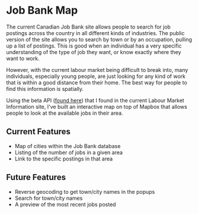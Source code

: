 # Job Bank Map
The current Canadian Job Bank site allows people to search for job postings across the country in all different kinds of industries.
The public version of the site allows you to search by town or by an occupation, pulling up a list of postings. 
This is good when an individual has a very specific understanding of the type of job they want, or know exactly where they want to work.

However, with the current labour market being difficult to break into, many individuals, especially young people, are just looking 
for any kind of work that is within a good distance from their home. The best way for people to find this information is spatially.

Using the beta API ([found here](http://stage.lmi-explore-imt.ca/lmiws-api/job/jbws/ct)) that I found in the current Labour Market Information site, I've built an interactive map on top of Mapbox that 
allows people to look at the available jobs in their area. 

## Current Features
* Map of cities within the Job Bank database
* Listing of the number of jobs in a given area
* Link to the specific postings in that area

## Future Features
* Reverse geocoding to get town/city names in the popups
* Search for town/city names
* A preview of the most recent jobs posted


